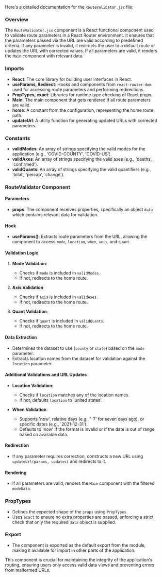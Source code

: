 Here's a detailed documentation for the `RouteValidator.jsx` file:

### Overview

The `RouteValidator.jsx` component is a React functional component used to validate route parameters in a React Router environment. It ensures that the parameters passed via the URL are valid according to predefined criteria. If any parameter is invalid, it redirects the user to a default route or updates the URL with corrected values. If all parameters are valid, it renders the `Main` component with relevant data.

### Imports

- **React**: The core library for building user interfaces in React.
- **useParams, Redirect**: Hooks and components from `react-router-dom` used for accessing route parameters and performing redirections.
- **PropTypes, exact**: Libraries for runtime type checking of React props.
- **Main**: The main component that gets rendered if all route parameters are valid.
- **home**: A constant from the configuration, representing the home route path.
- **updateUrl**: A utility function for generating updated URLs with corrected parameters.

### Constants

- **validModes**: An array of strings specifying the valid modes for the application (e.g., 'COVID-COUNTY', 'COVID-US').
- **validAxes**: An array of strings specifying the valid axes (e.g., 'deaths', 'confirmed').
- **validQuants**: An array of strings specifying the valid quantifiers (e.g., 'total', 'percap', 'change').

### RouteValidator Component

#### Parameters

- **props**: The component receives properties, specifically an object `data` which contains relevant data for validation.

#### Hook

- **useParams()**: Extracts route parameters from the URL, allowing the component to access `mode`, `location`, `when`, `axis`, and `quant`.

#### Validation Logic

1. **Mode Validation**:
   - Checks if `mode` is included in `validModes`.
   - If not, redirects to the home route.

2. **Axis Validation**:
   - Checks if `axis` is included in `validAxes`.
   - If not, redirects to the home route.

3. **Quant Validation**:
   - Checks if `quant` is included in `validQuants`.
   - If not, redirects to the home route.

#### Data Extraction

- Determines the dataset to use (`county` or `state`) based on the `mode` parameter.
- Extracts location names from the dataset for validation against the `location` parameter.

#### Additional Validations and URL Updates

- **Location Validation**:
  - Checks if `location` matches any of the location names.
  - If not, defaults `location` to 'united states'.

- **When Validation**:
  - Supports 'now', relative days (e.g., '-7' for seven days ago), or specific dates (e.g., '2021-12-31').
  - Defaults to 'now' if the format is invalid or if the date is out of range based on available data.

#### Redirection

- If any parameter requires correction, constructs a new URL using `updateUrl(params, updates)` and redirects to it.

#### Rendering

- If all parameters are valid, renders the `Main` component with the filtered `modeData`.

### PropTypes

- Defines the expected shape of the `props` using `PropTypes`.
- Uses `exact` to ensure no extra properties are passed, enforcing a strict check that only the required `data` object is supplied.

### Export

- The component is exported as the default export from the module, making it available for import in other parts of the application.

This component is crucial for maintaining the integrity of the application's routing, ensuring users only access valid data views and preventing errors from malformed URLs.